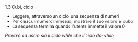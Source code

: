 1.3 Cubi, ciclo

* Leggere, attraverso un ciclo, una sequenza di numeri
* Per ciascun numero immesso, mostrare il suo valore al cubo
* La sequenza termina quando l'utente immette il valore 0

_Provare ad usare sia il ciclo while che il ciclo do-while_
